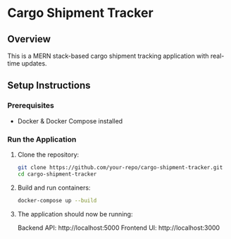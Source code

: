 # Cargo Shipment Tracker

## Overview
This is a MERN stack-based cargo shipment tracking application with real-time updates.

## Setup Instructions

### Prerequisites
- Docker & Docker Compose installed

### Run the Application
1. Clone the repository:
   ```sh
   git clone https://github.com/your-repo/cargo-shipment-tracker.git
   cd cargo-shipment-tracker
   ```

2. Build and run containers:
    ```sh
    docker-compose up --build
    ```

3. The application should now be running:

    Backend API: http://localhost:5000
    Frontend UI: http://localhost:3000
